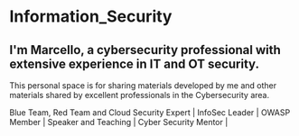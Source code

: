 # Information_Security

## I'm Marcello, a cybersecurity professional with extensive experience in IT and OT security.

This personal space is for sharing materials developed by me and other materials shared by excellent professionals in the Cybersecurity area.


Blue Team, Red Team and Cloud Security Expert | InfoSec Leader | OWASP Member | Speaker and Teaching | Cyber Security Mentor |
